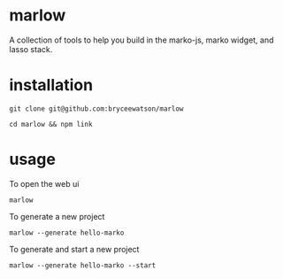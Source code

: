 # marlow
A collection of tools to help you build in the marko-js, marko widget, and lasso stack.

# installation
`git clone git@github.com:bryceewatson/marlow`

`cd marlow && npm link`

# usage
To open the web ui

`marlow`

To generate a new project

`marlow --generate hello-marko`

To generate and start a new project

`marlow --generate hello-marko --start`
